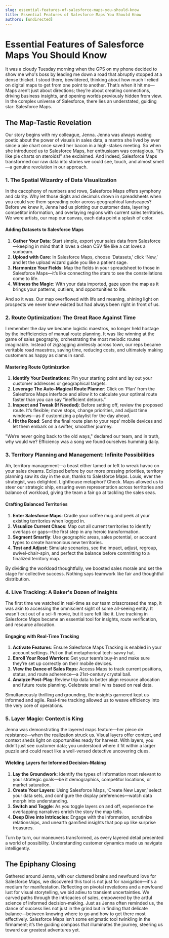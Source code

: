```yaml
---
slug: essential-features-of-salesforce-maps-you-should-know
title: Essential Features of Salesforce Maps You Should Know
authors: [undirected]
---
```



# Essential Features of Salesforce Maps You Should Know

It was a cloudy Tuesday morning when the GPS on my phone decided to show me who's boss by leading me down a road that abruptly stopped at a dense thicket. I stood there, bewildered, thinking about how much I relied on digital maps to get from one point to another. That’s when it hit me—Maps aren’t just about directions; they’re about creating connections, driving business insights, and opening worlds previously hidden from view. In the complex universe of Salesforce, there lies an understated, guiding star: Salesforce Maps.

## The Map-Tastic Revelation

Our story begins with my colleague, Jenna. Jenna was always waxing poetic about the power of visuals in sales data, a mantra she lived by ever since a pie chart once saved her bacon in a high-stakes meeting. So when she introduced us to Salesforce Maps, her enthusiasm was contagious. “It’s like pie charts on steroids!” she exclaimed. And indeed, Salesforce Maps transformed our raw data into stories we could see, touch, and almost smell—a genuine revolution in our approach.

### 1. The Spatial Wizardry of Data Visualization

In the cacophony of numbers and rows, Salesforce Maps offers symphony and clarity. Why let those digits and decimals drown in spreadsheets when you could see them spreading color across geographical landscapes? Before we knew it, Jenna had us plotting our customer data, layering competitor information, and overlaying regions with current sales territories. We were artists, our map our canvas, each data point a splash of color.

#### Adding Datasets to Salesforce Maps

1. **Gather Your Data**: Start simple, export your sales data from Salesforce—keeping in mind that it loves a clean CSV file like a cat loves a sunbeam.
2. **Upload with Care**: In Salesforce Maps, choose ‘Datasets,’ click ‘New,’ and let the upload wizard guide you like a patient sage.
3. **Harmonize Your Fields**: Map the fields in your spreadsheet to those in Salesforce Maps—it’s like connecting the stars to see the constellations come to life.
4. **Witness the Magic**: With your data imported, gaze upon the map as it brings your patterns, outliers, and opportunities to life.

And so it was. Our map overflowed with life and meaning, shining light on prospects we never knew existed but had always been right in front of us.

### 2. Route Optimization: The Great Race Against Time

I remember the day we became logistic maestros, no longer held hostage by the inefficiencies of manual route planning. It was like winning at the game of sales geography, orchestrating the most melodic routes imaginable. Instead of zigzagging aimlessly across town, our reps became veritable road maestros, saving time, reducing costs, and ultimately making customers as happy as clams in sand.

#### Mastering Route Optimization

1. **Identify Your Destinations**: Pin your starting point and lay out your customer addresses or geographical targets. 
2. **Leverage The Auto-Magical Route Planner**: Click on ‘Plan’ from the Salesforce Maps interface and allow it to calculate your optimal route faster than you can say “inefficient detours.”
3. **Inspect and Tweak (If Needed)**: Before setting off, review the proposed route. It’s flexible; move stops, change priorities, and adjust time windows—as if customizing a playlist for the day ahead.
4. **Hit the Road**: Send the final route plan to your reps’ mobile devices and let them embark on a swifter, smoother journey.

"We’re never going back to the old ways," declared our team, and in truth, why would we? Efficiency was a song we found ourselves humming daily.

### 3. Territory Planning and Management: Infinite Possibilities

Ah, territory management—a beast either tamed or left to wreak havoc on your sales dreams. Eclipsed before by our more pressing priorities, territory planning saw its day in the sun, thanks to Salesforce Maps. Louis, ever the strategist, was delighted. Lighthouse metaphor? Check. Maps allowed us to steer our strategic ship, ensuring even representation across territories and balance of workload, giving the team a fair go at tackling the sales seas.

#### Crafting Balanced Territories

1. **Enter Salesforce Maps**: Cradle your coffee mug and peek at your existing territories when logged in.
2. **Visualize Current Chaos**: Map out all current territories to identify overlaps or gaps—the first step in any heroic transformation.
3. **Segment Smartly**: Use geographic areas, sales potential, or account types to create harmonious new territories.
4. **Test and Adjust**: Simulate scenarios, see the impact, adjust, regroup, swivel-chair-spin, and perfect the balance before committing to a finalized territory map.

By dividing the workload thoughtfully, we boosted sales morale and set the stage for collective success. Nothing says teamwork like fair and thoughtful distribution.

### 4. Live Tracking: A Baker's Dozen of Insights

The first time we watched in real-time as our team crisscrossed the map, it was akin to accessing the omniscient sight of some all-seeing entity. It wasn't cut out of a sci-fi movie, but it sure felt like it. Live tracking in Salesforce Maps became an essential tool for insights, route verification, and resource allocation. 

#### Engaging with Real-Time Tracking

1. **Activate Features**: Ensure Salesforce Maps Tracking is enabled in your account settings. Put on that metaphorical tech-savvy hat.
2. **Enroll Your Road Warriors**: Get your team’s buy-in and make sure they’re set up correctly on their mobile devices.
3. **View the Dance of Sales Reps**: Access Maps to track current positions, status, and route adherence—a 21st-century crystal ball.
4. **Analyze Post-Play**: Review trip data to better align resource allocation and future route planning. Celebrate small wins based on real data.

Simultaneously thrilling and grounding, the insights garnered kept us informed and agile. Real-time tracking allowed us to weave efficiency into the very core of operations.

### 5. Layer Magic: Context is King

Jenna was demonstrating the layered maps feature—her piece de resistance—when the realization struck us. Visual layers offer context, and context sheds light on opportunities ready for harvest. With layers, you didn’t just see customer data; you understood where it fit within a larger puzzle and could react like a well-versed detective uncovering clues.

#### Wielding Layers for Informed Decision-Making

1. **Lay the Groundwork**: Identify the types of information most relevant to your strategic goals—be it demographics, competitor locations, or market saturation.
2. **Create Your Layers**: Using Salesforce Maps, ‘Create New Layer,’ select your data sets, and configure the display preferences—watch data morph into understanding.
3. **Switch and Toggle**: As you toggle layers on and off, experience the overlapping narratives enrich the story the map tells.
4. **Deep Dive into Intricacies**: Engage with the information, scrutinize relationships, and unearth gamified insights that pop up like surprise treasures.

Turn by turn, our maneuvers transformed, as every layered detail presented a world of possibility. Understanding customer dynamics made us navigate intelligently.

## The Epiphany Closing

Gathered around Jenna, with our cluttered brains and newfound love for Salesforce Maps, we discovered this tool is not just for navigation—it's a medium for manifestation. Reflecting on pivotal revelations and a newfound lust for visual storytelling, we bid adieu to transient uncertainties. We carved paths through the intricacies of sales, empowered by the artful science of informed decision-making. Just as Jenna often reminded us, the dance of success lies not just in the grind but in finding that delicate balance—between knowing where to go and how to get there most effectively. Salesforce Maps isn’t some enigmatic tool twinkling in the firmament; it’s the guiding compass that illuminates the journey, steering us toward our greatest adventures yet.